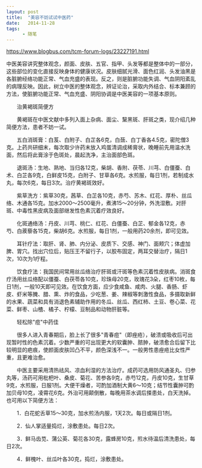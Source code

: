 ```yaml
---
layout: post
title:  "美容不妨试试中医药"
date:   2014-11-28
tags:
      - 随笔
---
```



https://www.blogbus.com/tcm-forum-logs/23227191.html



中医美容讲究整体观念，颜面、皮肤、五官、指甲、头发等都是整体中的一部分，这些部位的变化直接反映身体的健康状况。皮肤细腻光滑、面色红润、头发油黑是各脏腑经络功能正常、气血充盛的表现。反之，则是脏腑功能失调、气血阴阳紊乱的病理反映。因此，树立中医的整体观念，辨证论治，采取内外结合、标本兼顾的方法，使脏腑功能正常、气血充盛、阴阳协调是中医美容的一项基本原则。

　　治黄褐斑简便方

　　黄褐斑在中医文献中多列入面上杂病、面尘、黧黑斑、肝斑之类，现介绍几种简便方法，患者不妨一试。

　　五白消斑膏：白芨、白附子、白芷各6克，白蔹、白丁香各4.5克，密陀僧3克。上药共研细末，每次取少许药末放入鸡蛋清调成稀膏状，晚睡前先用温水洗面，然后将此膏涂于色斑处，晨起洗净，主治面部色斑。

　　退斑汤：生地、熟地、当归各12克，柴胡、香附、茯苓、川芎、白僵蚕、白术、白芷各9克，白鲜皮15克，白附子、甘草各6克。水煎服，每日1剂，若制成水丸，每次6克，每日3次。治疗黄褐斑效好。

　　紫草洗方：紫草30克，茜草、白芷各10克，赤芍、苏木、红花、厚朴、丝瓜络、木通各15克。加水2000～2500毫升，煮沸15～20分钟，外洗湿敷。对肝斑、中毒性黑皮病及面部继发性色素沉着疗效良好。

　　化斑通络汤：丹皮、川芎、桃仁、红花、白僵蚕、白芷、郁金各12克，赤芍、白蒺藜各15克，柴胡6克。水煎服，每日1剂，一般用药20余剂，即可见效。

　　耳针疗法：取肝、肾、肺、内分泌、皮质下、交感、神门、面颊穴；体虚加脾、胃穴。找出穴位后，贴压王不留行子，以胶布固定，两耳交替治疗，隔日1次，10次为1疗程。

　　饮食疗法：我国民间常用丝瓜络治疗肝斑或汗斑等色素沉着性皮肤病。消斑食疗汤用丝瓜络配以僵蚕、白茯苓各10克，珍珠母20克，玫瑰花3朵，红枣10枚，每日1剂，一般10天即可见效。在饮食方面，应少食咸鱼、咸肉、火腿、香肠、虾皮、虾米等腌、腊、熏、炸的食品，少吃葱、姜、辣椒等刺激性食品，多摄取新鲜的水果、蔬菜和具有消退色素辅助作用的冬瓜、丝瓜、西红柿、土豆、卷心菜、花菜、鲜枣、山楂、橘子、柠檬、豆制品和动物肝脏等。

　　轻松除"痘"中药佳

　　很多人进入青春期后，脸上长了很多"青春痘"（即痤疮），破溃或吸收后可出现暂时性的色素沉着。少数严重的可出现更大的软囊肿、脓肿，破溃愈合后留下比较明显的疤痕，使颜面皮肤凹凸不平，颜色深浅不一。一般男性患痤疮比女性严重，且更难治愈。

　　中医主要采用清热祛风、凉血利湿的方法治疗。成药可选用防风通圣丸、归参丸等，汤药可用枇杷叶、桑皮、菊花、苦参各9克，赤芍12克，丹皮10克，生甘草9克，水煎服，日服1剂。大便干燥者，可酌加酒制大黄6～10克；结节性囊肿可酌加贝母10克，凌霄花6克。外治可用颠倒散，每晚用茶水调后搽患处，白天洗掉。也可用以下简便方法：

　　1．白花蛇舌草15～30克，加水煎汤内服，1天2次。每日或隔日1剂。

　　2．仙人掌适量捣烂，涂敷患处。每日2次。

　　3．鲜马齿苋、蒲公英、菊花各30克，露蜂房10克，煎水待温后清洗患处，每日2次。

　　4．鲜槐叶、丝瓜叶各30克，捣烂，涂敷患处。



